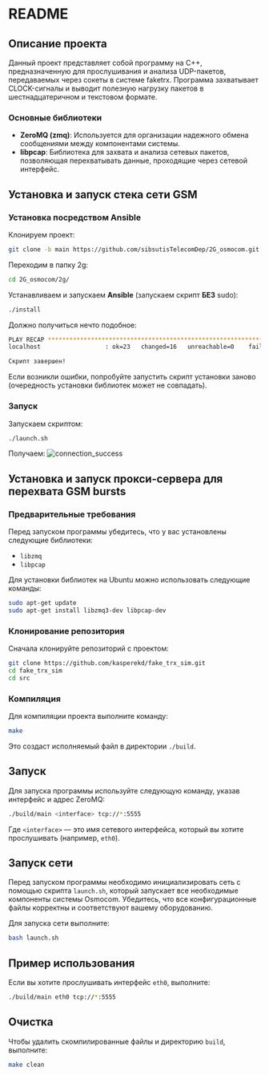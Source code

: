 # README

## Описание проекта

Данный проект представляет собой программу на C++, предназначенную для прослушивания и анализа UDP-пакетов, передаваемых через сокеты в системе faketrx. Программа захватывает CLOCK-сигналы и выводит полезную нагрузку пакетов в шестнадцатеричном и текстовом формате. 

### Основные библиотеки
- **ZeroMQ (zmq)**: Используется для организации надежного обмена сообщениями между компонентами системы.
- **libpcap**: Библиотека для захвата и анализа сетевых пакетов, позволяющая перехватывать данные, проходящие через сетевой интерфейс.

## Установка и запуск стека сети GSM

### Установка посредством Ansible
Клонируем проект:
```sh
git clone -b main https://github.com/sibsutisTelecomDep/2G_osmocom.git
```
Переходим в папку 2g:

```sh
cd 2G_osmocom/2g/
```

Устанавливаем и запускаем <b>Ansible</b> (запускаем скрипт <b>БЕЗ</b> sudo): 
```sh
./install
```
Должно получиться нечто подобное:
```sh
PLAY RECAP **************************************************************************
localhost                  : ok=23   changed=16   unreachable=0    failed=0    skipped=0    rescued=0    ignored=0   

Скрипт завершен!
```
Если возникли ошибки, попробуйте запустить скрипт установки заново (очередность установки библиотек может не совпадать).

### Запуск

Запускаем скриптом:
```sh
./launch.sh
```

Получаем:
![connection_success](https://github.com/user-attachments/assets/4d0fdc2e-6589-4c48-a3cd-1002958b8be8)



## Установка и запуск прокси-сервера для перехвата GSM bursts

### Предварительные требования
Перед запуском программы убедитесь, что у вас установлены следующие библиотеки:
- `libzmq`
- `libpcap`

Для установки библиотек на Ubuntu можно использовать следующие команды:

```bash
sudo apt-get update
sudo apt-get install libzmq3-dev libpcap-dev
```

### Клонирование репозитория
Сначала клонируйте репозиторий с проектом:

```bash
git clone https://github.com/kasperekd/fake_trx_sim.git
cd fake_trx_sim
cd src
```

### Компиляция
Для компиляции проекта выполните команду:

```bash
make
```

Это создаст исполняемый файл в директории `./build`.

## Запуск

Для запуска программы используйте следующую команду, указав интерфейс и адрес ZeroMQ:

```bash
./build/main <interface> tcp://*:5555
```

Где `<interface>` — это имя сетевого интерфейса, который вы хотите прослушивать (например, `eth0`).

## Запуск сети
Перед запуском программы необходимо инициализировать сеть с помощью скрипта `launch.sh`, который запускает все необходимые компоненты системы Osmocom. Убедитесь, что все конфигурационные файлы корректны и соответствуют вашему оборудованию.

Для запуска сети выполните:

```bash
bash launch.sh
```

## Пример использования
Если вы хотите прослушивать интерфейс `eth0`, выполните:

```bash
./build/main eth0 tcp://*:5555
```

## Очистка
Чтобы удалить скомпилированные файлы и директорию `build`, выполните:

```bash
make clean
```
